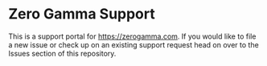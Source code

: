 # Zero Gamma Support
This is a support portal for https://zerogamma.com. If you would like to file a new issue or check up on an existing
support request head on over to the Issues section of this repository.
